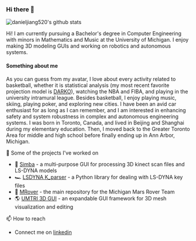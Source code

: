 ### Hi there 👋

![danieljiang520's github stats](https://github-readme-stats-sigma-five.vercel.app/api?username=danieljiang520&count_private=true)

Hi! I am currently pursuing a Bachelor's degree in Computer Engineering with minors in Mathematics and Music at the University of Michigan. I enjoy making 3D modeling GUIs and working on robotics and autonomous systems.

#### Something about me
As you can guess from my avatar, I love about every activity related to basketball, whether it is statistical analysis (my most recent favorite projection model is [DARKO](https://apanalytics.shinyapps.io/DARKO//)), watching the NBA and FIBA, and playing in the university intramural league. Besides basketball, I enjoy playing music, skiing, playing poker, and exploring new cities. I have been an avid car enthusiast for as long as I can remember, and I am interested in enhancing safety and system robustness in complex and autonomous engineering systems. I was born in Toronto, Canada, and lived in Beijing and Shanghai during my elementary education. Then, I moved back to the Greater Toronto Area for middle and high school before finally ending up in Ann Arbor, Michigan.

🔭 Some of the projects I've worked on
- :dog: [Simba](https://github.com/danieljiang520/Simba) - a multi-purpose GUI for processing 3D kinect scan files and LS-DYNA models
- 🏎️ [LSDYNA K_parser](https://github.com/danieljiang520/K_parser) - a Python library for dealing with LS-DYNA key files
- :rocket: [MRover](https://github.com/umrover/mrover-workspace) - the main repository for the Michigan Mars Rover Team
- :earth_americas: [UMTRI 3D GUI](https://github.com/danieljiang520/UMTRI_3DGUI) - an expandable GUI framework for 3D mesh visualization and editing

📫 How to reach
- Connect me on [linkedin](https://www.linkedin.com/in/danieljiangdj/)
